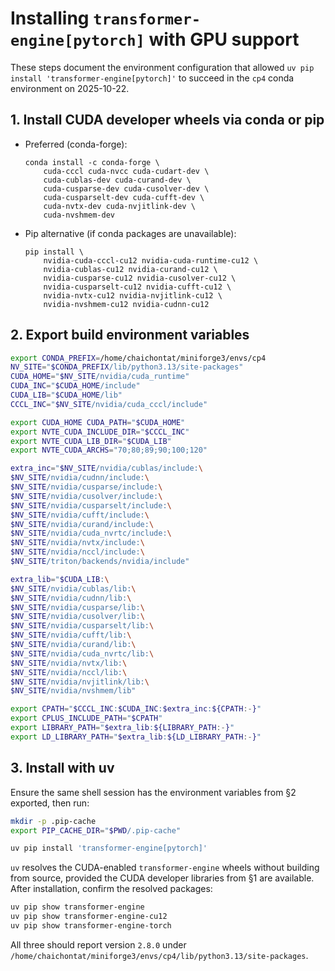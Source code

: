 # Installing `transformer-engine[pytorch]` with GPU support

These steps document the environment configuration that allowed `uv pip install 'transformer-engine[pytorch]'` to succeed in the `cp4` conda environment on 2025-10-22.

## 1. Install CUDA developer wheels via conda or pip

- Preferred (conda-forge):
  ```
  conda install -c conda-forge \
      cuda-cccl cuda-nvcc cuda-cudart-dev \
      cuda-cublas-dev cuda-curand-dev \
      cuda-cusparse-dev cuda-cusolver-dev \
      cuda-cusparselt-dev cuda-cufft-dev \
      cuda-nvtx-dev cuda-nvjitlink-dev \
      cuda-nvshmem-dev
  ```
- Pip alternative (if conda packages are unavailable):
  ```
  pip install \
      nvidia-cuda-cccl-cu12 nvidia-cuda-runtime-cu12 \
      nvidia-cublas-cu12 nvidia-curand-cu12 \
      nvidia-cusparse-cu12 nvidia-cusolver-cu12 \
      nvidia-cusparselt-cu12 nvidia-cufft-cu12 \
      nvidia-nvtx-cu12 nvidia-nvjitlink-cu12 \
      nvidia-nvshmem-cu12 nvidia-cudnn-cu12
  ```

## 2. Export build environment variables

```bash
export CONDA_PREFIX=/home/chaichontat/miniforge3/envs/cp4
NV_SITE="$CONDA_PREFIX/lib/python3.13/site-packages"
CUDA_HOME="$NV_SITE/nvidia/cuda_runtime"
CUDA_INC="$CUDA_HOME/include"
CUDA_LIB="$CUDA_HOME/lib"
CCCL_INC="$NV_SITE/nvidia/cuda_cccl/include"

export CUDA_HOME CUDA_PATH="$CUDA_HOME"
export NVTE_CUDA_INCLUDE_DIR="$CCCL_INC"
export NVTE_CUDA_LIB_DIR="$CUDA_LIB"
export NVTE_CUDA_ARCHS="70;80;89;90;100;120"

extra_inc="$NV_SITE/nvidia/cublas/include:\
$NV_SITE/nvidia/cudnn/include:\
$NV_SITE/nvidia/cusparse/include:\
$NV_SITE/nvidia/cusolver/include:\
$NV_SITE/nvidia/cusparselt/include:\
$NV_SITE/nvidia/cufft/include:\
$NV_SITE/nvidia/curand/include:\
$NV_SITE/nvidia/cuda_nvrtc/include:\
$NV_SITE/nvidia/nvtx/include:\
$NV_SITE/nvidia/nccl/include:\
$NV_SITE/triton/backends/nvidia/include"

extra_lib="$CUDA_LIB:\
$NV_SITE/nvidia/cublas/lib:\
$NV_SITE/nvidia/cudnn/lib:\
$NV_SITE/nvidia/cusparse/lib:\
$NV_SITE/nvidia/cusolver/lib:\
$NV_SITE/nvidia/cusparselt/lib:\
$NV_SITE/nvidia/cufft/lib:\
$NV_SITE/nvidia/curand/lib:\
$NV_SITE/nvidia/cuda_nvrtc/lib:\
$NV_SITE/nvidia/nvtx/lib:\
$NV_SITE/nvidia/nccl/lib:\
$NV_SITE/nvidia/nvjitlink/lib:\
$NV_SITE/nvidia/nvshmem/lib"

export CPATH="$CCCL_INC:$CUDA_INC:$extra_inc:${CPATH:-}"
export CPLUS_INCLUDE_PATH="$CPATH"
export LIBRARY_PATH="$extra_lib:${LIBRARY_PATH:-}"
export LD_LIBRARY_PATH="$extra_lib:${LD_LIBRARY_PATH:-}"
```

## 3. Install with uv

Ensure the same shell session has the environment variables from §2 exported, then run:

```bash
mkdir -p .pip-cache
export PIP_CACHE_DIR="$PWD/.pip-cache"

uv pip install 'transformer-engine[pytorch]'
```

`uv` resolves the CUDA-enabled `transformer-engine` wheels without building from source, provided the CUDA developer libraries from §1 are available. After installation, confirm the resolved packages:

```bash
uv pip show transformer-engine
uv pip show transformer-engine-cu12
uv pip show transformer-engine-torch
```

All three should report version `2.8.0` under `/home/chaichontat/miniforge3/envs/cp4/lib/python3.13/site-packages`.
